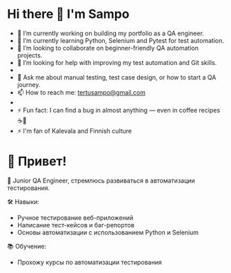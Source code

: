  # Hi there 👋 I'm Sampo

- 🔭 I’m currently working on building my portfolio as a QA engineer.
- 🌱 I’m currently learning Python, Selenium and Pytest for test automation.
- 👯 I’m looking to collaborate on beginner-friendly QA automation projects.
- 🤔 I’m looking for help with improving my test automation and Git skills.
- 
- 💬 Ask me about manual testing, test case design, or how to start a QA journey.
- 📫 How to reach me: tertusampo@gmail.com
- 
- ⚡ Fun fact: I can find a bug in almost anything — even in coffee recipes ☕🐞
- ⚡ I'm fan of Kalevala and Finnish culture

# 👋 Привет!

🎯 Junior QA Engineer, стремлюсь развиваться в автоматизации тестирования.

🛠️ Навыки:
- Ручное тестирование веб-приложений
- Написание тест-кейсов и баг-репортов
- Основы автоматизации с использованием Python и Selenium

📚 Обучение:
- Прохожу курсы по автоматизации тестирования
